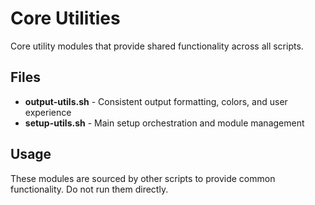 # Core Utilities

Core utility modules that provide shared functionality across all scripts.

## Files

- **output-utils.sh** - Consistent output formatting, colors, and user experience
- **setup-utils.sh** - Main setup orchestration and module management

## Usage

These modules are sourced by other scripts to provide common functionality.
Do not run them directly.

